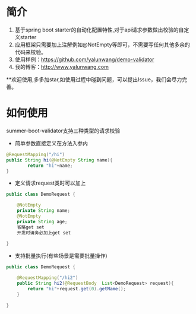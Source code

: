 # 简介
1. 基于spring boot starter的自动化配置特性,对于api请求参数做出校验的自定义starter
2. 应用框架只需要加上注解例如@NotEmpty等即可，不需要写任何其他多余的代码来校验。
3. 使用样例：https://github.com/yalunwang/demo-validator
4. 我的博客：http://www.yalunwang.com

**欢迎使用,多多加star,如使用过程中碰到问题，可以提出Issue，我们会尽力完善。

# 如何使用
summer-boot-validator支持三种类型的请求校验

- 简单参数直接定义在方法入参内

```java
@RequestMapping("/hi")
public String hi(@NotEmpty String name){
        return "hi"+name;
}
```

- 定义请求request类时可以加上

```java
public class DemoRequest {

    @NotEmpty
    private String name;
    @NotEmpty
    private String age;
    省略get set
    开发时请务必加上get set
   
}
```
- 支持批量执行(有些场景是需要批量操作)

```java
public class DemoRequest {

    @RequestMapping("/hi2")
    public String hi2(@RequestBody  List<DemoRequest> request){
        return "hi"+request.get(0).getName();
    }
   
}
```



